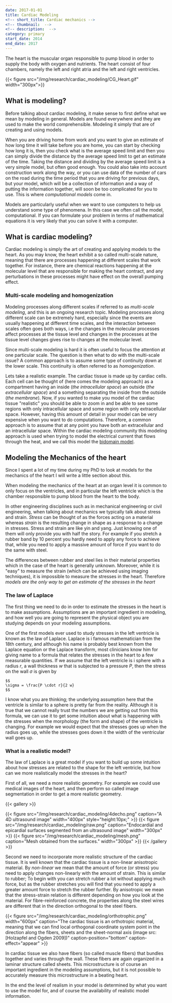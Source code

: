 ```yaml
---
date: 2017-01-01
title: Cardiac Modeling
<!-- short_title: Cardiac mechanics -->
<!-- thumbnail:  -->
<!-- description:  -->
category: primary
start_date: 2014
end_date: 2017
---
```


The heart is the muscular organ responsible to pump blood in order to
supply the body with oxygen and nutrients. The heart consist of four
chambers, namely the left and right atria and the left and right
ventricles.

{{< figure src="/img/research/cardiac_modeling/CG_Heart.gif" width="300px">}}

## What is modeling?

Before talking about cardiac modeling, it make sense to first define what we mean by modeling in general. Models are found everywhere and they are used to make the world comprehensible. Modeling it simply that are of creating and using models.

When you are driving home from work and you want to give an estimate of how long time it will take before you are home, you can start by checking how long it is, then you check what is the average speed limit and then you can simply divide the distance by the average speed limit to get an estimate of the time.
Taking the distance and dividing by the average speed limit is a very simple model, but often good enough. You could also take into account construction work along the way, or you can use data of the number of cars on the road during the time period that you are driving for previous days, but your model, which will be a collection of information and a way of putting the information together, will soon be too complicated for you to use. This is where *computational models* come in.

Models are particularly useful when we want to use computers to help us understand some type of phenomena. In this case we often call the model, computational. If you can formulate your problem in terms of mathematical equations it is very likely that you can solve it with a computer.

## What is cardiac modeling?

Cardiac modeling is simply the art of creating and applying models to the heart. As you may know, the heart exhibit a so called multi-scale nature, meaning that there are processes happening at different scales that work together. For instance, there are chemical reactions happening at the molecular level that are responsible for making the heart contract, and any perturbations in these processes might have effect on the overall pumping effect.


### Multi-scale modeling and homogenization

Modeling processes along different scales if referred to as *multi-scale modeling*, and this is an ongoing research topic. Modeling processes along different scale can be extremely hard, especially since the events are usually happening at different time scales, and the interaction between scales often goes both ways, i.e the changes in the molecular processes affect processes at the tissue level and changes in the processes at the tissue level changes gives rise to changes at the molecular level.

Since multi-scale modeling is hard it is often useful to focus the attention at one particular scale. The question is then what to do with the multi-scale issue? A common approach is to assume some type of continuity down at the lower scale. This continuity is often referred to as *homogenization*.

Lets take a realistic example. The cardiac tissue is made up by cardiac cells. Each cell can be thought of (here comes the modeling approach) as a compartment having an inside (*the intracellular space*) an outside (*the extracellular space*) and a something separating the inside from the outside (*the membrane*). Now, if you wanted to make you model of the cardiac tissue "realistic" you should be able to zoom in and be able to see some regions with only intracellular space and some region with only extracellular space. However, having this amount of detail in your model can be very expensive when you want to do computations. Therefore, a common approach is to assume that at any point you have both an extracellular and an intracellular space. Within the cardiac modeling community this modeling approach is used when trying to model the electrical current that flows through the heat, and we call this model the [bidomain model](https://en.wikipedia.org/wiki/Bidomain_model).

## Modeling the Mechanics of the heart

Since I spent a lot of my time during my PhD to look at models for the mechanics of the heart I will write a little section about this.

When modeling the mechanics of the heart at an organ level
it is common to only focus on the ventricles, and in particular the
left ventricle which is the chamber responsible to pump blood from the
heart to the body.

In other engineering disciplines such as in mechanical engineering or civil engineering, when talking about mechanics we typically talk about stress and strain. *Stress* can be thought of as the forces acting on a material whereas *strain* is the resulting change in shape as a response to a change in stresses. Stress and strain are like yin and yang. Just knowing one of them will only provide you with half the story. For example if you stretch a rubber band by 10 percent you hardly need to apply any force to achieve that, while you need to apply a massive amount of force if you want to do the same with steel.

The differences between rubber and steel lies in their material properties which in the case of the heart is generally unknown. Moreover, while it is "easy" to measure the strain (which can be achieved using imaging techniques), it is impossible to measure the stresses in the heart. Therefore *models are the only way to get an estimate of the stresses in the heart*


### The law of Laplace

The first thing we need to do in order to estimate the stresses in the heart is to make assumptions. Assumptions are an important ingredient in modeling, and how well you are going to represent the physical object you are studying depends on your modeling assumptions.

One of the first models ever used to study stresses in the left ventricle is known as the law of Laplace. Laplace is i famous mathematician from the 18th century, and although his name is probably best known from the Laplace equation or the Laplace transform, most clinicians know him for giving name to a formula that relates the stresses in the heart to a few measurable quantities. If we assume that the left ventricle is i sphere with a radius $r$, a wall thickness $w$ that is subjected to a pressure $P$, then the stress on the wall $\sigma$ is given by
```
$$
\sigma = \frac{P \cdot r}{2 w}
$$
```
I know what you are thinking; the underlying assumption here that the ventricle is similar to a sphere is pretty far from the reality. Although it is true that we cannot really trust the numbers we are getting out from this formula, we can use it to get some intuition about what is happening with the stresses when the morphology (the form and shape) of the ventricle is changing. For example we would expect that the stresses goes up when the radius goes up, while the stresses goes down it the width of the ventricular wall goes up.


### What is a realistic model?
The law of Laplace is a great model if you want to build up some intuition about how stresses are related to the shape for the left ventricle, but how can we more realistically model the stresses in the heart?

First of all, we need a more realistic geometry. For example we could use medical images of the heart, and then perform so called image segmentation in order to get a more realistic geometry.

{{< gallery   >}}

{{< figure src="/img/research/cardiac_modeling/4decho.png" caption="A 4D ultrasound image" width="400px" style="height:10px;" >}}
{{< figure src="/img/research/cardiac_modeling/raw.png" caption="Endocardial and epicardial surfaces segmented from an ultrasound image" width="300px"  >}}
{{< figure src="/img/research/cardiac_modeling/mesh.png" caption="Mesh obtained from the surfaces." width="300px" >}}
{{< /gallery >}}


Second we need to incorporate more realistic structure of the cardiac tissue. It is well known that the cardiac tissue is a non-linear anisotropic material.
By *non-linear* we mean that the amount of force (or stress) you need to apply changes non-linearly with the amount of strain. This is similar to rubber; To begin with you can stretch rubber a lot without applying much force, but as the rubber stretches you will find that you need to apply a greater amount force to stretch the rubber further. By anisotropic we mean that the stress-strain relation is different depending on how you look at the material. For fibre-reinforced concrete, the properties along the steel wires are different that in the direction orthogonal to the steel fibers.


<!-- {{< gallery  >}} -->
{{< figure src="/img/research/cardiac_modeling/orthotrophic.png" width="600px" caption="The cardiac tissue is an orthotropic material, meaning that we can find local orthogonal coordinate system point in the direction along the fibers, sheets and the sheet-normal axis (image src: [Holzapfel and Ogden 2009])" caption-position="bottom" caption-effect="appear" >}}
<!-- {{< /gallery >}} -->

In cardiac tissue we also have fibers (so called muscle fibers) that bundles together and varies through the wall. These fibers are again organized in a laminar structure called sheets. This microstructure is of course an important ingredient in the modeling assumptions, but it is not possible to accurately measure this microstructure in a beating heart.

In the end the level of realism in your model is determined by what you want to use the model for, and of course the availability of realistic model information.
